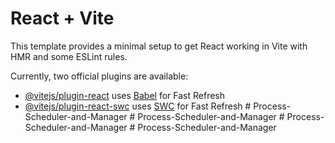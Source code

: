 # React + Vite

This template provides a minimal setup to get React working in Vite with HMR and some ESLint rules.

Currently, two official plugins are available:

- [@vitejs/plugin-react](https://github.com/vitejs/vite-plugin-react/blob/main/packages/plugin-react/README.md) uses [Babel](https://babeljs.io/) for Fast Refresh
- [@vitejs/plugin-react-swc](https://github.com/vitejs/vite-plugin-react-swc) uses [SWC](https://swc.rs/) for Fast Refresh
#   P r o c e s s - S c h e d u l e r - a n d - M a n a g e r  
 #   P r o c e s s - S c h e d u l e r - a n d - M a n a g e r  
 #   P r o c e s s - S c h e d u l e r - a n d - M a n a g e r  
 #   P r o c e s s - S c h e d u l e r - a n d - M a n a g e r  
 